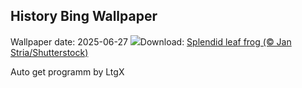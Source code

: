 ## History Bing Wallpaper
Wallpaper date: 2025-06-27
![](https://www.bing.com/th?id=OHR.SplendidFrog_EN-GB1133553624_UHD.jpg&w=1000)Download: [Splendid leaf frog (© Jan Stria/Shutterstock)](https://www.bing.com/th?id=OHR.SplendidFrog_EN-GB1133553624_UHD.jpg)

Auto get programm by LtgX

